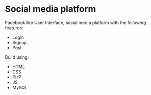 Social media platform
===================================

Facebook like User Interface, social media platform with the following features:
* Login
* Signup
* Post

Build using:
* HTML
* CSS
* PHP
* JS
* MySQL
